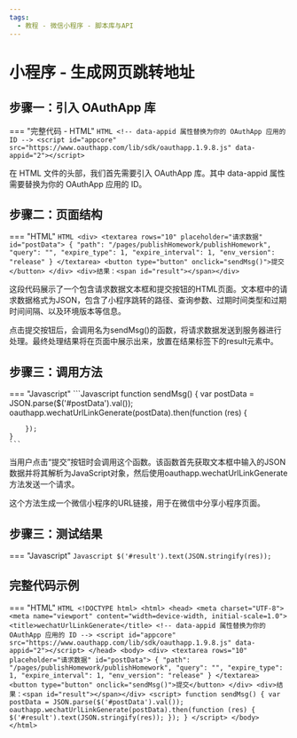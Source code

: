 ```yaml
---
tags:
  - 教程 - 微信小程序 - 脚本库与API
---
```


# 小程序 - 生成网页跳转地址


## 步骤一：引入 OAuthApp 库
=== "完整代码 - HTML"
    ```HTML
    <!-- data-appid 属性替换为你的 OAuthApp 应用的 ID -->
    <script id="appcore" src="https://www.oauthapp.com/lib/sdk/oauthapp.1.9.8.js" data-appid="2"></script>
    ```

在 HTML 文件的头部，我们首先需要引入 OAuthApp 库。其中 data-appid 属性需要替换为你的 OAuthApp 应用的 ID。


## 步骤二：页面结构
=== "HTML"
    ```HTML
    <div>
        <textarea rows="10" placeholder="请求数据" id="postData">
            {
                "path": "/pages/publishHomework/publishHomework",
                "query": "",
                "expire_type": 1,
                "expire_interval": 1,
                "env_version": "release"
            }
        </textarea>
        <button type="button" onclick="sendMsg()">提交</button>
    </div>
    <div>结果：<span id="result"></span></div>
    ```

这段代码展示了一个包含请求数据文本框和提交按钮的HTML页面。文本框中的请求数据格式为JSON，包含了小程序跳转的路径、查询参数、过期时间类型和过期时间间隔、以及环境版本等信息。

点击提交按钮后，会调用名为sendMsg()的函数，将请求数据发送到服务器进行处理。最终处理结果将在页面中展示出来，放置在结果标签下的result元素中。

## 步骤三：调用方法

=== "Javascript"
    ```Javascript
    function sendMsg() {
        var postData = JSON.parse($('#postData').val());
        oauthapp.wechatUrlLinkGenerate(postData).then(function (res) {
           
        });
    }
    ```

当用户点击“提交”按钮时会调用这个函数。该函数首先获取文本框中输入的JSON数据并将其解析为JavaScript对象，然后使用oauthapp.wechatUrlLinkGenerate方法发送一个请求。

这个方法生成一个微信小程序的URL链接，用于在微信中分享小程序页面。

## 步骤三：测试结果

=== "Javascript"
    ```Javascript
     $('#result').text(JSON.stringify(res));
    ```




## 完整代码示例

=== "HTML"
    ```HTML
    <!DOCTYPE html>
    <html>
    <head>
        <meta charset="UTF-8">
        <meta name="viewport" content="width=device-width, initial-scale=1.0">
        <title>wechatUrlLinkGenerate</title>
        <!-- data-appid 属性替换为你的 OAuthApp 应用的 ID -->
        <script id="appcore" src="https://www.oauthapp.com/lib/sdk/oauthapp.1.9.8.js" data-appid="2"></script>
    </head>
    <body>
        <div>
            <textarea rows="10" placeholder="请求数据" id="postData">
                {
                    "path": "/pages/publishHomework/publishHomework",
                    "query": "",
                    "expire_type": 1,
                    "expire_interval": 1,
                    "env_version": "release"
                }
            </textarea>
            <button type="button" onclick="sendMsg()">提交</button>
        </div>
        <div>结果：<span id="result"></span></div>
        <script>
            function sendMsg() {
                var postData = JSON.parse($('#postData').val());
                oauthapp.wechatUrlLinkGenerate(postData).then(function (res) {
                    $('#result').text(JSON.stringify(res));
                });
            }
        </script>
    </body>
    </html>
    ```

